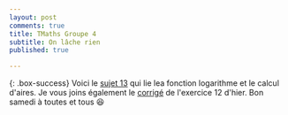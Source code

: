 ```yaml
---
layout: post
comments: true
title: TMaths Groupe 4
subtitle: On lâche rien
published: true

---
```




{: .box-success}
Voici le [sujet 13](https://github.com/raveluz/raveluz.github.io/blob/master/pdf/Jour13.pdf) qui lie lea fonction logarithme et le calcul d'aires.
Je vous joins également le [corrigé](https://github.com/raveluz/raveluz.github.io/blob/master/pdf/Correction.Jour12.pdf) de l'exercice 12 d'hier. Bon samedi à toutes et tous :laughing:

